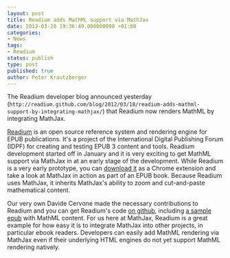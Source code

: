 ```yaml
---
layout: post
title: Readium adds MathML support via MathJax
date: 2012-03-20 19:36:49.000000000 +01:00
categories:
- News
tags:
- Readium
status: publish
type: post
published: true
author: Peter Krautzberger
---
```


The Readium developer blog announced yesterday (`http://readium.github.com/blog/2012/03/18/readium-adds-mathml-support-by-integrating-mathjax/`) that Readium now renders MathML by integrating MathJax.

[Readium](http://readium.org) is an open source reference system and rendering engine for EPUB publications. It's a project of the International Digital Publishing Forum (IDPF) for creating and testing EPUB 3 content and tools. Readium development started off in January and it is very exciting to get MathML support via MathJax in at an early stage of the development. While Readium is a very early prototype, you can [download it](http://readium.org) as a Chrome extension and take a look at MathJax in action as part of an EPUB book. Because Readium uses MathJax, it inherits MathJax's ability to zoom and cut-and-paste mathematical content.

Our very own Davide Cervone made the necessary contributions to Readium and you can get Readium's code [on github](https://github.com/readium/), including [a sample epub](https://github.com/IDPF/epub3-samples) with MathML content. For us here at MathJax, Readium is a great example for how easy it is to integrate MathJax into other projects, in particular ebook readers. Developers can easily add MathML rendering via MathJax even if their underlying HTML engines do not yet support MathML rendering natively.
